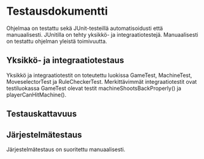 # Testausdokumentti
Ohjelmaa on testattu sekä JUnit-testeillä automatisoidusti että manuaalisesti. JUnitilla on tehty yksikkö- ja integraatiotestejä. Manuaalisesti on testattu ohjelman yleistä toimivuutta.

## Yksikkö- ja integraatiotestaus
Yksikkö ja integraatiotestit on toteutettu luokissa GameTest, MachineTest, MoveselectorTest ja RuleCheckerTest. Merkittävimmät integraatiotestit ovat testiluokassa GameTest olevat testit machineShootsBackProperly() ja playerCanHitMachine(). 


## Testauskattavuus

## Järjestelmätestaus
Järjestelmätestaus on suoritettu manuaalisesti.
